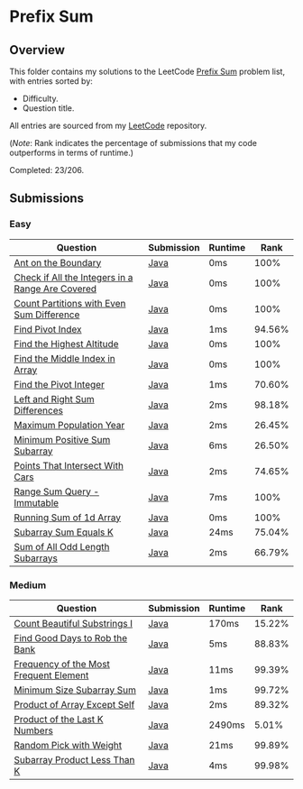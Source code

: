 # Prefix Sum

## Overview
This folder contains my solutions to the LeetCode [Prefix Sum](https://leetcode.com/problem-list/prefix-sum/) problem list,
with entries sorted by:
- Difficulty.
- Question title.

All entries are sourced from my [LeetCode](https://github.com/shumarb/leetcode) repository.

(*Note*: Rank indicates the percentage of submissions that my code outperforms in terms of runtime.)

Completed: 23/206.

## Submissions
### Easy
| Question                                                                                                                                        | Submission                                                                                                     | Runtime | Rank   |
|-------------------------------------------------------------------------------------------------------------------------------------------------|----------------------------------------------------------------------------------------------------------------|---------|--------|
| [Ant on the Boundary](https://leetcode.com/problems/ant-on-the-boundary/description/)                                                           | [Java](https://github.com/shumarb/leetcode/blob/main/submissions/AntOnTheBoundary.java)                        | 0ms     | 100%   |
| [Check if All the Integers in a Range Are Covered](https://leetcode.com/problems/check-if-all-the-integers-in-a-range-are-covered/description/) | [Java](https://github.com/shumarb/leetcode/blob/main/submissions/CheckIfAllTheIntegersInARangeAreCovered.java) | 0ms     | 100%   |
| [Count Partitions with Even Sum Difference](https://leetcode.com/problems/count-partitions-with-even-sum-difference/description/)               | [Java](https://github.com/shumarb/leetcode/blob/main/submissions/CountPartitionsWithEvenSumDifference.java)    | 0ms     | 100%   |
| [Find Pivot Index](https://leetcode.com/problems/find-pivot-index/description/)                                                                 | [Java](https://github.com/shumarb/leetcode/blob/main/submissions/FindPivotIndex.java)                          | 1ms     | 94.56% |
| [Find the Highest Altitude](https://leetcode.com/problems/find-the-highest-altitude/description/)                                               | [Java](https://github.com/shumarb/leetcode/blob/main/submissions/FindTheHighestAltitude.java)                  | 0ms     | 100%   |
| [Find the Middle Index in Array](https://leetcode.com/problems/find-the-middle-index-in-array/description/)                                     | [Java](https://github.com/shumarb/leetcode/blob/main/submissions/FindTheMiddleIndexInArray.java)               | 0ms     | 100%   |
| [Find the Pivot Integer](https://leetcode.com/problems/find-the-pivot-integer/description/)                                                     | [Java](https://github.com/shumarb/leetcode/blob/main/submissions/FindThePivotInteger.java)                     | 1ms     | 70.60% |
| [Left and Right Sum Differences](https://leetcode.com/problems/left-and-right-sum-differences/description/)                                     | [Java](https://github.com/shumarb/leetcode/blob/main/submissions/LeftAndRightSumDifferences.java)              | 2ms     | 98.18% |
| [Maximum Population Year](https://leetcode.com/problems/maximum-population-year/description/)                                                   | [Java](https://github.com/shumarb/leetcode/blob/main/submissions/MaximumPopulationYear.java)                   | 2ms     | 26.45% |
| [Minimum Positive Sum Subarray](https://leetcode.com/problems/minimum-positive-sum-subarray/description/)                                       | [Java](https://github.com/shumarb/leetcode/blob/main/submissions/MinimumPositiveSumSubarray.java)              | 6ms     | 26.50% |
| [Points That Intersect With Cars](https://leetcode.com/problems/points-that-intersect-with-cars/description/)                                   | [Java](https://github.com/shumarb/leetcode/blob/main/submissions/PointsThatIntersectWithCars.java)             | 2ms     | 74.65% |
| [Range Sum Query - Immutable](https://leetcode.com/problems/range-sum-query-immutable/description/)                                             | [Java](https://github.com/shumarb/leetcode/blob/main/submissions/NumArray.java)                                | 7ms     | 100%   |
| [Running Sum of 1d Array](https://leetcode.com/problems/running-sum-of-1d-array/description/)                                                   | [Java](https://github.com/shumarb/leetcode/blob/main/submissions/RunningSumOf1DArray.java)                     | 0ms     | 100%   |
| [Subarray Sum Equals K](https://leetcode.com/problems/subarray-sum-equals-k/description/)                                                       | [Java](https://github.com/shumarb/leetcode/blob/main/submissions/SubarraySumEqualsK.java)                      | 24ms    | 75.04% |
| [Sum of All Odd Length Subarrays](https://leetcode.com/problems/sum-of-all-odd-length-subarrays/description/)                                   | [Java](https://github.com/shumarb/leetcode/blob/main/submissions/SumOfAllOddLengthSubarrays.java)              | 2ms     | 66.79% |

### Medium
| Question                                                                                                                    | Submission                                                                                               | Runtime | Rank   |
|-----------------------------------------------------------------------------------------------------------------------------|----------------------------------------------------------------------------------------------------------|---------|--------|
| [Count Beautiful Substrings I](https://leetcode.com/problems/count-beautiful-substrings-i/description/)                     | [Java](https://github.com/shumarb/leetcode/blob/main/submissions/CountBeautifulSubstringsOne.java)       | 170ms   | 15.22% |
| [Find Good Days to Rob the Bank](https://leetcode.com/problems/find-good-days-to-rob-the-bank/description/)                 | [Java](https://github.com/shumarb/leetcode/blob/main/submissions/FindGoodDaysToRobTheBank.java)          | 5ms     | 88.83% |
| [Frequency of the Most Frequent Element](https://leetcode.com/problems/frequency-of-the-most-frequent-element/description/) | [Java](https://github.com/shumarb/leetcode/blob/main/submissions/FrequencyOfTheMostFrequentElement.java) | 11ms    | 99.39% |
| [Minimum Size Subarray Sum](https://leetcode.com/problems/minimum-size-subarray-sum/description/)                           | [Java](https://github.com/shumarb/leetcode/blob/main/submissions/MinimumSizeSubarraySum.java)            | 1ms     | 99.72% |
| [Product of Array Except Self](https://leetcode.com/problems/product-of-array-except-self/description/)                     | [Java](https://github.com/shumarb/leetcode/blob/main/submissions/ProductOfArrayExceptSelf.java)          | 2ms     | 89.32% |
| [Product of the Last K Numbers](https://leetcode.com/problems/product-of-the-last-k-numbers/description/)                   | [Java](https://github.com/shumarb/leetcode/blob/main/submissions/ProductOfNumbers.java)                  | 2490ms  | 5.01%  |
| [Random Pick with Weight](https://leetcode.com/problems/random-pick-with-weight/description/)                               | [Java](https://github.com/shumarb/leetcode/blob/main/submissions/RandomPickWithWeight.java)              | 21ms    | 99.89% |
| [Subarray Product Less Than K](https://leetcode.com/problems/subarray-product-less-than-k/description/)                     | [Java](https://github.com/shumarb/leetcode/blob/main/submissions/SubarrayProductLessThanK.java)          | 4ms     | 99.98% |
